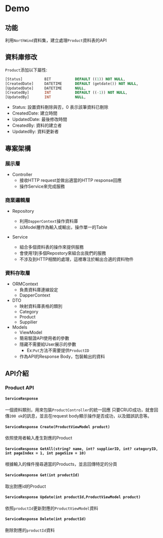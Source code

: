 # Demo

## 功能

利用`NorthWind`資料集，建立處理`Product`資料表的API

## 資料庫修改

`Product`添加以下屬性:

``` SQL
[Status]          BIT           DEFAULT ((1)) NOT NULL,
[CreatedDate]     DATETIME      DEFAULT (getdate()) NOT NULL,
[UpdatedDate]     DATETIME      NULL,
[CreatedBy]       INT           DEFAULT ((-1)) NOT NULL,
[UpdatedBy]       INT           NULL,
```

- Status: 設置資料刪除與否，0 表示該筆資料已刪除
- CreatedDate: 建立時間
- UpdatedDate: 最後修改時間
- CreatedBy: 資料的建立者
- UpdatedBy: 資料更新者

## 專案架構

### 展示層

- Controller
  - 接收HTTP request並做出適當的HTTP response回應
  - 操作Service來完成服務

### 商業邏輯層

- Repository
  - 利用`DapperContext`操作資料庫
  - 以Model層作為輸入或輸出，操作單一的Table

- Service
  - 組合多個資料表的操作來提供服務
  - 會使用1到多個Repostory來組合出我們的服務
  - 不涉及到HTTP相關的處理，這裡專注於輸出合適的資料物件

### 資料存取層

- ORMContext
  - 負責資料庫連線設定
  - DapperContext
- DTO
  - 映射資料庫表格的類別
  - Category
  - Product
  - Suppilier
- Models
  - ViewModel
  - 簡易驗證API使用者的參數
  - 隱藏不需要給User展示的參數
    - Ex:`Put`方法不需要提供`ProductID`
  - 作為API的Response Body，包裝輸出的資料

## API介紹

### Product API

#### `ServiceResponse`

一個資料類別，用來包裝`ProductController`的統一回應
只要CRUD成功，就會回傳`200 ok`的訊息，並且在request body顯示操作是否成功，以及錯誤訊息等。

#### `ServiceResponse Create(ProductViewModel product)`

依照使用者輸入產生對應的Product

#### `ServiceResponse GetAll(string? name, int? supplierID, int? categoryID, int pageIndex = 1, int pageSize = 10)`

根據輸入的條件搜尋適當的Products，並且回傳特定的分頁

#### `ServiceResponse Get(int productId)`

取出對應id的Product

#### `ServiceResponse Update(int productId,ProductViewModel product)`

依照`productId`更新對應的`ProductViewModel`資料

#### `ServiceResponse Delete(int productId)`

刪除對應的`productId`資料